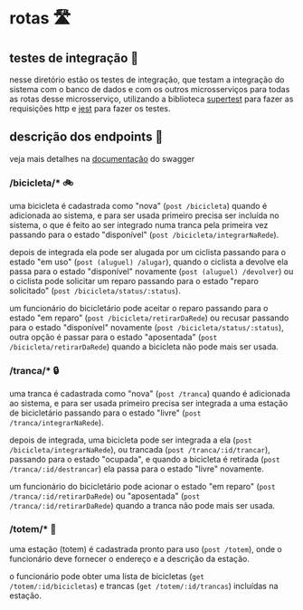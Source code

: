 # rotas 🛣️

## testes de integração 🧪

nesse diretório estão os testes de integração, que testam a integração do sistema com o banco de dados e com os outros microsserviços para todas as rotas desse microsserviço, utilizando a biblioteca [supertest](https://npmjs.com/package/supertest) para fazer as requisições http e [jest](https://jestjs.io/) para fazer os testes.

## descrição dos endpoints 📡

veja mais detalhes na [documentação](https://ms-equipamento.vercel.app/docs) do swagger

### /bicicleta/* 🚲

uma bicicleta é cadastrada como "nova" (``post /bicicleta``) quando é adicionada ao sistema, e para ser usada primeiro precisa ser incluída no sistema, o que é feito ao ser integrado numa tranca pela primeira vez passando para o estado "disponível" (``post /bicicleta/integrarNaRede``).

depois de integrada ela pode ser alugada por um ciclista passando para o estado "em uso" (``post (aluguel) /alugar``), quando o ciclista a devolve ela passa para o estado "disponível" novamente (``post (aluguel) /devolver``) ou o ciclista pode solicitar um reparo passando para o estado "reparo solicitado" (``post /bicicleta/status/:status``). 

um funcionário do bicicletário pode aceitar o reparo passando para o estado "em reparo" (``post /bicicleta/retirarDaRede``) ou recusar passando para o estado "disponível" novamente (``post /bicicleta/status/:status``), outra opção é passar para o estado "aposentada" (``post /bicicleta/retirarDaRede``) quando a bicicleta não pode mais ser usada.

### /tranca/* 🔒

uma tranca é cadastrada como "nova" (``post /tranca``) quando é adicionada ao sistema, e para ser usada primeiro precisa ser integrada a uma estação de bicicletário passando para o estado "livre" (``post /tranca/integrarNaRede``).

depois de integrada, uma bicicleta pode ser integrada a ela (``post /bicicleta/integrarNaRede``), ou trancada (``post /tranca/:id/trancar``), passando para o estado "ocupada", e quando a bicicleta é retirada (``post /tranca/:id/destrancar``) ela passa para o estado "livre" novamente.

um funcionário do bicicletário pode acionar o estado "em reparo" (``post /tranca/:id/retirarDaRede``) ou "aposentada" (``post /tranca/:id/retirarDaRede``) quando a tranca não pode mais ser usada.

### /totem/* 🏬

uma estação (totem) é cadastrada pronto para uso (``post /totem``), onde o funcionário deve fornecer o endereço e a descrição da estação. 

o funcionário pode obter uma lista de bicicletas (``get /totem/:id/bicicletas``) e trancas (``get /totem/:id/trancas``) incluídas na estação.